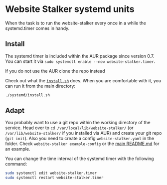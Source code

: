 # Website Stalker systemd units

When the task is to run the website-stalker every once in a while the systemd.timer comes in handy.

## Install

The systemd timer is included within the AUR package since version 0.7.
You can start it via `sudo systemctl enable --now website-stalker.timer`.

If you do not use the AUR clone the repo instead

Check out what the [`install.sh`](install.sh) does.
When you are comfortable with it, you can run it from the main directory:
```bash
./systemd/install.sh
```

## Adapt

You probably want to use a git repo within the working directory of the service.
Head over to `cd /var/local/lib/website-stalker/` (or `/var/lib/website-stalker/` if you installed via AUR) and create your git repo (`git init`).
Also you need to create a config `website-stalker.yaml` in the folder.
Check `website-stalker example-config` or the [main README.md](../README.md) for an example.

You can change the time interval of the systemd timer with the following command:
```bash
sudo systemctl edit website-stalker.timer
sudo systemctl restart website-stalker.timer
```
